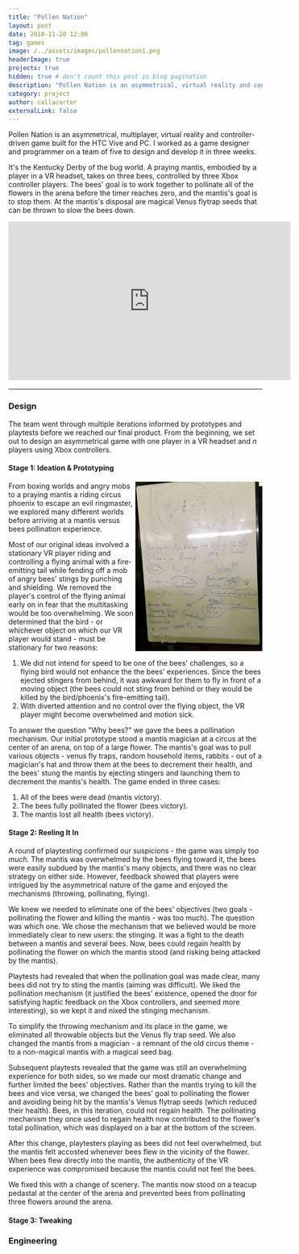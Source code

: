 ```yaml
---
title: "Pollen Nation"
layout: post
date: 2018-11-20 12:00
tag: games
image: /../assets/images/pollennation1.png
headerImage: true
projects: true
hidden: true # don't count this post in blog pagination
description: "Pollen Nation is an asymmetrical, virtual reality and controller-driven game."
category: project
author: callacarter
externalLink: false
---
```


Pollen Nation is an asymmetrical, multiplayer, virtual reality and controller-driven game built for the HTC Vive and PC. I worked as a game designer and programmer on a team of five to design and develop it in three weeks.

It's the Kentucky Derby of the bug world. A praying mantis, embodied by a player in a VR headset, takes on three bees, controlled by three Xbox controller players. The bees' goal is to work together to pollinate all of the flowers in the arena before the timer reaches zero, and the mantis's goal is to stop them. At the mantis's disposal are magical Venus flytrap seeds that can be thrown to slow the bees down. 

<dl>
	<iframe width="560" height="315" src="https://www.youtube.com/embed/Aw_DF2T4vqU" frameborder="0" allow="accelerometer; autoplay; encrypted-media; gyroscope; picture-in-picture" allowfullscreen></iframe>
</dl>

___

### Design
The team went through multiple iterations informed by prototypes and playtests before we reached our final product. From the beginning, we set out to design an asymmetrical game with one player in a VR headset and *n* players using Xbox controllers. 

#### Stage 1: Ideation & Prototyping
<dl>
	<img width="50%" align="right" src="/../assets/images/pollennation2.jpeg">
</dl>
From boxing worlds and angry mobs to a praying mantis a riding circus phoenix to escape an evil ringmaster, we explored many different worlds before arriving at a mantis versus bees pollination experience. 

Most of our original ideas involved a stationary VR player riding and controlling a flying animal with a fire-emitting tail while fending off a mob of angry bees' stings by punching and shielding. We removed the player's control of the flying animal early on in fear that the multitasking would be too overwhelming. We soon determined that the bird - or whichever object on which our VR player would stand - must be stationary for two reasons:

1. We did not intend for speed to be one of the bees' challenges, so a flying bird would not enhance the the bees' experiences. Since the bees ejected stingers from behind, it was awkward for them to fly in front of a moving object (the bees could not sting from behind or they would be killed by the bird/phoenix's fire-emitting tail). 
2. With diverted attention and no control over the flying object, the VR player might become overwhelmed and motion sick. 

To answer the question "Why bees?" we gave the bees a pollination mechanism. Our initial prototype stood a mantis magician at a circus at the center of an arena, on top of a large flower. The mantis's goal was to pull various objects - venus fly traps, random household items, rabbits - out of a magician's hat and throw them at the bees to decrement their health, and the bees' stung the mantis by ejecting stingers and launching them to decrement the mantis's health. The game ended in three cases:

1. All of the bees were dead (mantis victory).
2. The bees fully pollinated the flower (bees victory).
3. The mantis lost all health (bees victory).

#### Stage 2: Reeling It In
A round of playtesting confirmed our suspicions - the game was simply too *much*. The mantis was overwhelmed by the bees flying toward it, the bees were easily subdued by the mantis's many objects, and there was no clear strategy on either side. However, feedback showed that players were intrigued by the asymmetrical nature of the game and enjoyed the mechanisms (throwing, pollinating, flying). 

We knew we needed to eliminate one of the bees' objectives (two goals - pollinating the flower and killing the mantis - was too much). The question was which one. We chose the mechanism that we believed would be more immediately clear to new users: the stinging. It was a fight to the death between a mantis and several bees. Now, bees could regain health by pollinating the flower on which the mantis stood (and risking being attacked by the mantis). 

Playtests had revealed that when the pollination goal was made clear, many bees did not try to sting the mantis (aiming was difficult). We liked the pollination mechanism (it justified the bees' existence, opened the door for satisfying haptic feedback on the Xbox controllers, and seemed more interesting), so we kept it and nixed the stinging mechanism.

To simplify the throwing mechanism and its place in the game, we eliminated all throwable objects but the Venus fly trap seed. We also changed the mantis from a magician - a remnant of the old circus theme - to a non-magical mantis with a magical seed bag. 

Subsequent playtests revealed that the game was still an overwhelming experience for both sides, so we made our most dramatic change and further limited the bees' objectives. Rather than the mantis trying to kill the bees and vice versa, we changed the bees' goal to pollinating the flower and avoiding being hit by the mantis's Venus flytrap seeds (which reduced their health). Bees, in this iteration, could not regain health. The pollinating mechanism they once used to regain health now contributed to the flower's total pollination, which was displayed on a bar at the bottom of the screen. 

After this change, playtesters playing as bees did not feel overwhelmed, but the mantis felt accosted whenever bees flew in the vicinity of the flower. When bees flew directly into the mantis, the authenticity of the VR experience was compromised because the mantis could not feel the bees. 

We fixed this with a change of scenery. The mantis now stood on a teacup pedastal at the center of the arena and prevented bees from pollinating three flowers around the arena. 

#### Stage 3: Tweaking

### Engineering
